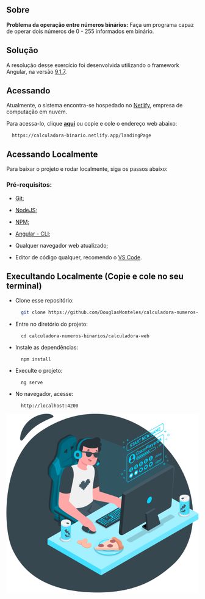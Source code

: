 ## Sobre

**Problema da operação entre números binários:** Faça um programa capaz de operar dois números de 0 - 255 informados em binário.

## Solução

A resolução desse exercício foi desenvolvida utilizando o framework Angular, na versão <a href="./calculadora-web/README.md">9.1.7</a>.

## Acessando 
Atualmente, o sistema encontra-se hospedado no <a href="https://www.netlify.com/">Netlify</a>, empresa de computação em nuvem.

Para acessa-lo, clique <a href="">**aqui**</a> ou copie e cole o endereço web abaixo:
```
  https://calculadora-binario.netlify.app/landingPage
```

## Acessando Localmente

Para baixar o projeto e rodar localmente, siga os passos abaixo:

### Pré-requisitos:

  - <a href="">Git</a>;

  - <a href="">NodeJS</a>;

  - <a href="">NPM</a>;

  - <a href="">Angular - CLI</a>;

  - Qualquer navegador web atualizado;

  - Editor de código qualquer, recomendo o <a href="">VS Code</a>.

## Execultando Localmente (Copie e cole no seu terminal)

  - Clone esse repositório:
    ```bash
      git clone https://github.com/DouglasMonteles/calculadora-numeros-binarios.git
    ```

  - Entre no diretório do projeto:
    ```
      cd calculadora-numeros-binarios/calculadora-web
    ```

  - Instale as dependências:
    ```
      npm install
    ```

  - Execulte o projeto:
    ```
      ng serve
    ```
  - No navegador, acesse:
    ```
      http://localhost:4200
    ```

<img src="./calculadora-web/src/assets/gamer.png">
